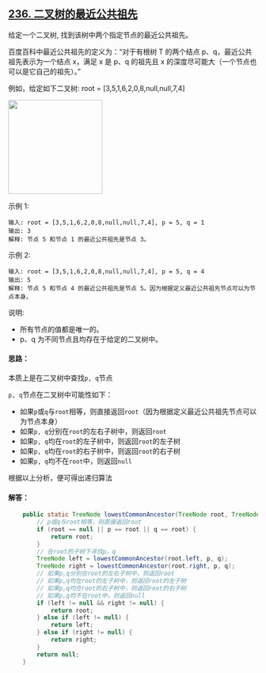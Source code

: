 ## [236. 二叉树的最近公共祖先](https://leetcode-cn.com/problems/lowest-common-ancestor-of-a-binary-tree/)
给定一个二叉树, 找到该树中两个指定节点的最近公共祖先。

百度百科中最近公共祖先的定义为：“对于有根树 T 的两个结点 p、q，最近公共祖先表示为一个结点 x，满足 x 是 p、q 的祖先且 x 的深度尽可能大（一个节点也可以是它自己的祖先）。”

例如，给定如下二叉树:  root = [3,5,1,6,2,0,8,null,null,7,4]

<img src="https://assets.leetcode-cn.com/aliyun-lc-upload/uploads/2018/12/15/binarytree.png" height="190">

示例 1:
```
输入: root = [3,5,1,6,2,0,8,null,null,7,4], p = 5, q = 1
输出: 3
解释: 节点 5 和节点 1 的最近公共祖先是节点 3。
```
示例 2:
```
输入: root = [3,5,1,6,2,0,8,null,null,7,4], p = 5, q = 4
输出: 5
解释: 节点 5 和节点 4 的最近公共祖先是节点 5。因为根据定义最近公共祖先节点可以为节点本身。
```

说明:

* 所有节点的值都是唯一的。
* p、q 为不同节点且均存在于给定的二叉树中。

#### 思路：
本质上是在二叉树中查找`p, q`节点

`p, q`节点在二叉树中可能性如下：

* 如果`p`或`q`与`root`相等，则直接返回`root`（因为根据定义最近公共祖先节点可以为节点本身）
* 如果`p, q`分别在`root`的左右子树中，则返回`root`
* 如果`p, q`均在`root`的左子树中，则返回`root`的左子树
* 如果`p, q`均在`root`的右子树中，则返回`root`的右子树
* 如果`p, q`均不在`root`中，则返回`null`

根据以上分析，便可得出递归算法

#### 解答：
```Java
    public static TreeNode lowestCommonAncestor(TreeNode root, TreeNode p, TreeNode q) {
        // p或q与root相等，则直接返回root
        if (root == null || p == root || q == root) {
            return root;
        }
        // 在root的子树下寻找p，q
        TreeNode left = lowestCommonAncestor(root.left, p, q);
        TreeNode right = lowestCommonAncestor(root.right, p, q);
        // 如果p,q分别在root的左右子树中，则返回root
        // 如果p,q均在root的左子树中，则返回root的左子树
        // 如果p,q均在root的右子树中，则返回root的右子树
        // 如果p,q均不在root中，则返回null
        if (left != null && right != null) {
            return root;
        } else if (left != null) {
            return left;
        } else if (right != null) {
            return right;
        }
        return null;
    }
```